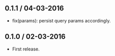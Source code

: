 ## 0.1.1 / 04-03-2016

- fix(params): persist query params accordingly. 

## 0.1.0 / 02-03-2016

- First release.
